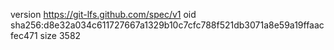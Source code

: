 version https://git-lfs.github.com/spec/v1
oid sha256:d8e32a034c611727667a1329b10c7cfc788f521db3071a8e59a19ffaacfec471
size 3582
